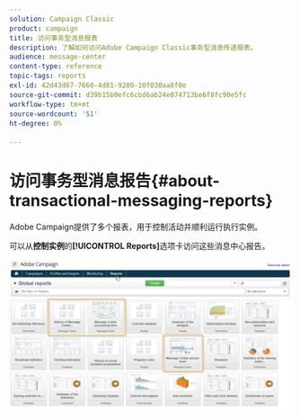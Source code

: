 ```yaml
---
solution: Campaign Classic
product: campaign
title: 访问事务型消息报表
description: 了解如何访问Adobe Campaign Classic事务型消息传递报表。
audience: message-center
content-type: reference
topic-tags: reports
exl-id: 42d43d67-7660-4d81-9280-10f030aa8f0e
source-git-commit: d39b15b0efc6cbd6ab24e074713be6f8fc90e5fc
workflow-type: tm+mt
source-wordcount: '51'
ht-degree: 0%

---
```


# 访问事务型消息报告{#about-transactional-messaging-reports}

Adobe Campaign提供了多个报表，用于控制活动并顺利运行执行实例。

可以从&#x200B;**控制实例**&#x200B;的&#x200B;**[!UICONTROL Reports]**&#x200B;选项卡访问这些消息中心报告。

![](assets/messagecenter_reporting_002.png)
